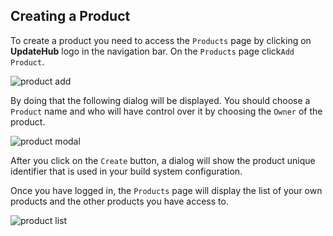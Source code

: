 ## Creating a Product

To create a product you need to access the `Products` page by clicking on **UpdateHub** logo in the navigation bar. On the `Products` page click`Add Product`.

![product add](/img/Dashboard/addProduct.png)

By doing that the following dialog will be displayed. You should choose a `Product` name and who will have control over it by choosing the `Owner` of the product.

![product modal](/img/Dashboard/modalProduct.png)

After you click on the `Create` button, a dialog will show the product unique identifier that is used in your build system configuration.

Once you have logged in, the `Products` page will display the list of your own products and the other products you have access to.

![product list](/img/Dashboard/productList.png)
